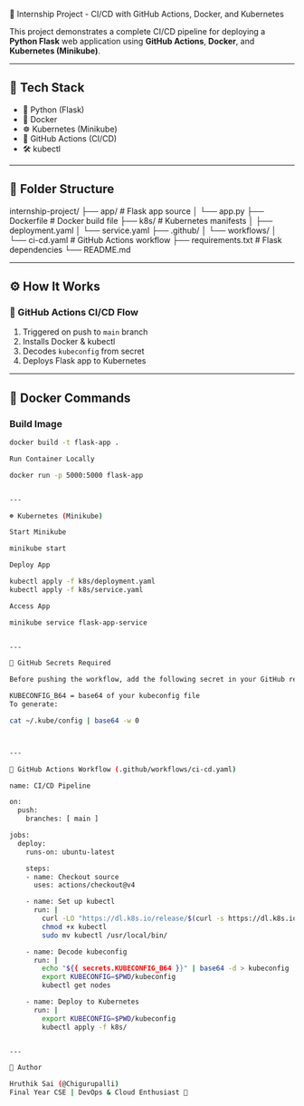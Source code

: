 🚀 Internship Project - CI/CD with GitHub Actions, Docker, and Kubernetes

This project demonstrates a complete CI/CD pipeline for deploying a **Python Flask** web application using **GitHub Actions**, **Docker**, and **Kubernetes (Minikube)**.

---

## 📌 Tech Stack

- 🐍 Python (Flask)
- 🐳 Docker
- ☸️ Kubernetes (Minikube)
- 🤖 GitHub Actions (CI/CD)
- 🛠️ kubectl

---

## 📁 Folder Structure

internship-project/ ├── app/                     # Flask app source │   └── app.py ├── Dockerfile               # Docker build file ├── k8s/                     # Kubernetes manifests │   ├── deployment.yaml │   └── service.yaml ├── .github/ │   └── workflows/ │       └── ci-cd.yaml       # GitHub Actions workflow ├── requirements.txt         # Flask dependencies └── README.md

---

## ⚙️ How It Works

### 🔄 GitHub Actions CI/CD Flow

1. Triggered on push to `main` branch
2. Installs Docker & kubectl
3. Decodes `kubeconfig` from secret
4. Deploys Flask app to Kubernetes

---

## 🐳 Docker Commands

### Build Image
```bash
docker build -t flask-app .

Run Container Locally

docker run -p 5000:5000 flask-app


---

☸️ Kubernetes (Minikube)

Start Minikube

minikube start

Deploy App

kubectl apply -f k8s/deployment.yaml
kubectl apply -f k8s/service.yaml

Access App

minikube service flask-app-service


---

🔐 GitHub Secrets Required

Before pushing the workflow, add the following secret in your GitHub repository:

KUBECONFIG_B64 = base64 of your kubeconfig file
To generate:

cat ~/.kube/config | base64 -w 0



---

📄 GitHub Actions Workflow (.github/workflows/ci-cd.yaml)

name: CI/CD Pipeline

on:
  push:
    branches: [ main ]

jobs:
  deploy:
    runs-on: ubuntu-latest

    steps:
    - name: Checkout source
      uses: actions/checkout@v4

    - name: Set up kubectl
      run: |
        curl -LO "https://dl.k8s.io/release/$(curl -s https://dl.k8s.io/release/stable.txt)/bin/linux/amd64/kubectl"
        chmod +x kubectl
        sudo mv kubectl /usr/local/bin/

    - name: Decode kubeconfig
      run: |
        echo "${{ secrets.KUBECONFIG_B64 }}" | base64 -d > kubeconfig
        export KUBECONFIG=$PWD/kubeconfig
        kubectl get nodes

    - name: Deploy to Kubernetes
      run: |
        export KUBECONFIG=$PWD/kubeconfig
        kubectl apply -f k8s/


---

🙌 Author

Hruthik Sai (@Chigurupalli)
Final Year CSE | DevOps & Cloud Enthusiast 🚀
